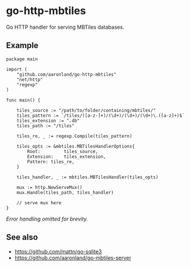 # go-http-mbtiles

Go HTTP handler for serving MBTiles databases.

## Example

```
package main

import (
	"github.com/aaronland/go-http-mbtiles"
	"net/http"
	"regexp"
)

func main() {

	tiles_source := "/path/to/folder/containing/mbtiles/"
	tiles_pattern := `/tiles/([a-z-]+)/(\d+)/(\d+)/(\d+)\.([a-z]+)$`	
	tiles_extension := ".db"
	tiles_path := "/tiles"
	
	tiles_re, _ := regexp.Compile(tiles_pattern)

	tiles_opts := &mbtiles.MBTilesHandlerOptions{
		Root:         tiles_source,
		Extension:    tiles_extension,
		Pattern: tiles_re,
	}

	tiles_handler, _ := mbtiles.MBTilesHandler(tiles_opts)

	mux := http.NewServeMux()
	mux.Handle(tiles_path, tiles_handler)

	// serve mux here
}
```

_Error handling omitted for brevity._

## See also

* https://github.com/mattn/go-sqlite3
* https://github.com/aaronland/go-mbtiles-server